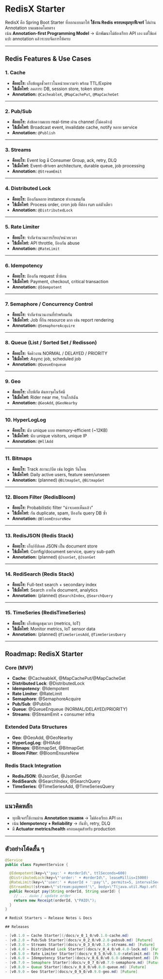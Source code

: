 # RedisX Starter

RedisX คือ Spring Boot Starter ที่ออกแบบมาให้ **ใช้งาน Redis ครอบคลุมทุกฟีเจอร์** ได้ผ่าน Annotation บนเมธอดโดยตรง  
เน้น **Annotation-first Programming Model** → นักพัฒนาไม่ต้องเรียก API เอง แต่ใช้แค่แปะ annotation แล้วระบบจัดการให้ครบ

---

## Redis Features & Use Cases

### 1. Cache
- **คืออะไร:** เก็บข้อมูลชั่วคราวในหน่วยความจำ พร้อม TTL/Expire
- **ใช้เมื่อไหร่:** ลดภาระ DB, session store, token store
- **Annotation:** `@CacheableX`, `@MapCachePut`, `@MapCacheGet`

---

### 2. Pub/Sub
- **คืออะไร:** ส่งข้อความแบบ real-time ผ่าน channel (ไม่คงค้าง)
- **ใช้เมื่อไหร่:** Broadcast event, invalidate cache, notify หลาย service
- **Annotation:** `@Publish`

---

### 3. Streams
- **คืออะไร:** Event log มี Consumer Group, ack, retry, DLQ
- **ใช้เมื่อไหร่:** Event-driven architecture, durable queue, job processing
- **Annotation:** `@StreamEmit`

---

### 4. Distributed Lock
- **คืออะไร:** ป้องกันหลาย instance ทำงานชนกัน
- **ใช้เมื่อไหร่:** Process order, cron job ที่ต้อง run แค่ตัวเดียว
- **Annotation:** `@DistributedLock`

---

### 5. Rate Limiter
- **คืออะไร:** จำกัดจำนวนการเรียก/หน่วยเวลา
- **ใช้เมื่อไหร่:** API throttle, ป้องกัน abuse
- **Annotation:** `@RateLimit`

---

### 6. Idempotency
- **คืออะไร:** ป้องกัน request ซ้ำซ้อน
- **ใช้เมื่อไหร่:** Payment, checkout, critical transaction
- **Annotation:** `@Idempotent`

---

### 7. Semaphore / Concurrency Control
- **คืออะไร:** จำกัดจำนวนงานที่ทำพร้อมกัน
- **ใช้เมื่อไหร่:** Job ที่กิน resource มาก เช่น report rendering
- **Annotation:** `@SemaphoreAcquire`

---

### 8. Queue (List / Sorted Set / Redisson)
- **คืออะไร:** จัดคิวงาน NORMAL / DELAYED / PRIORITY
- **ใช้เมื่อไหร่:** Async job, scheduled job
- **Annotation:** `@QueueEnqueue`

---

### 9. Geo
- **คืออะไร:** เก็บพิกัด ค้นหาจุดในรัศมี
- **ใช้เมื่อไหร่:** Rider near me, ร้านใกล้ฉัน
- **Annotation:** `@GeoAdd`, `@GeoNearby`

---

### 10. HyperLogLog
- **คืออะไร:** นับ unique แบบ memory-efficient (~12KB)
- **ใช้เมื่อไหร่:** นับ unique visitors, unique IP
- **Annotation:** `@HllAdd`

---

### 11. Bitmaps
- **คืออะไร:** Track สถานะ/บิต เช่น login วันไหน
- **ใช้เมื่อไหร่:** Daily active users, feature seen/unseen
- **Annotation:** (planned) `@BitmapSet`, `@BitmapGet`

---

### 12. Bloom Filter (RedisBloom)
- **คืออะไร:** Probabilistic filter “น่าจะเคยเห็นแล้ว”  
- **ใช้เมื่อไหร่:** กัน duplicate, spam, ป้องกัน query DB ซ้ำ
- **Annotation:** `@BloomEnsureNew`

---

### 13. RedisJSON (Redis Stack)
- **คืออะไร:** เก็บ/อัปเดต JSON เป็น document store
- **ใช้เมื่อไหร่:** Config/document service, query sub-path
- **Annotation:** (planned) `@JsonSet`, `@JsonGet`

---

### 14. RediSearch (Redis Stack)
- **คืออะไร:** Full-text search + secondary index
- **ใช้เมื่อไหร่:** Search ภายใน document, analytics
- **Annotation:** (planned) `@SearchIndex`, `@SearchQuery`

---

### 15. TimeSeries (RedisTimeSeries)
- **คืออะไร:** เก็บข้อมูลชุดเวลา (metrics, IoT)
- **ใช้เมื่อไหร่:** Monitor metrics, IoT sensor data
- **Annotation:** (planned) `@TimeSeriesAdd`, `@TimeSeriesQuery`

---

## Roadmap: RedisX Starter

### Core (MVP)
- **Cache**: @CacheableX, @MapCachePut/@MapCacheGet  
- **Distributed Lock**: @DistributedLock  
- **Idempotency**: @Idempotent  
- **Rate Limiter**: @RateLimit  
- **Semaphore**: @SemaphoreAcquire  
- **Pub/Sub**: @Publish  
- **Queue**: @QueueEnqueue (NORMAL/DELAYED/PRIORITY)  
- **Streams**: @StreamEmit + consumer infra  

### Extended Data Structures
- **Geo**: @GeoAdd, @GeoNearby  
- **HyperLogLog**: @HllAdd  
- **Bitmaps**: @BitmapSet, @BitmapGet  
- **Bloom Filter**: @BloomEnsureNew  

### Redis Stack Integration
- **RedisJSON**: @JsonSet, @JsonGet  
- **RediSearch**: @SearchIndex, @SearchQuery  
- **TimeSeries**: @TimeSeriesAdd, @TimeSeriesQuery  

---

## แนวคิดหลัก
- ทุกฟีเจอร์ใช้งานผ่าน **Annotation บนเมธอด** → ไม่ต้องเรียก API เอง  
- เน้น **Idempotency + Reliability** → กันซ้ำ, retry, DLQ  
- มี **Actuator metrics/health** ครอบคลุมสำหรับ production  

---

## ตัวอย่างโค้ดสั้น ๆ

```java
@Service
public class PaymentService {

  @Idempotent(key=\"'pay:' + #orderId\", ttlSeconds=600)
  @DistributedLock(key=\"'order:' + #orderId\", leaseMillis=15000)
  @RateLimit(key=\"'user:' + #userId + ':pay'\", permits=5, intervalSeconds=1)
  @StreamEmit(stream=\"'stream:payment'\", body=\"T(java.util.Map).of('order',#orderId,'event','PAID')\")
  public Receipt pay(String orderId, String userId) {
    // ... ตัดบัตร / update order
    return new Receipt(orderId, \"PAID\");
  }
}

# RedisX Starters – Release Notes & Docs

## Releases 

- [v0.1.0 – Cache Starter](/docs/v_0_1_0/v0.1.0-cache.md)
- [v0.2.0 – Pub/Sub Starter](docs/v_0_2_0/v0.2.0-pubsub.md) [Future]
- [v0.3.0 – Streams Starter](docs/v_0_3_0/v0.3.0-streams.md) [Future]
- [v0.4.0 – Distributed Lock Starter](docs/v_0_4_0/v0.4.0-lock.md) [Future]
- [v0.5.0 – Rate Limiter Starter](docs/v_0_5_0/v0.5.0-ratelimit.md) [Future]
- [v0.6.0 – Idempotency Starter](docs/v_0_6_0/v0.6.0-idempotent.md) [Future]
- [v0.7.0 – Semaphore Starter](docs/v_0_7_0/v0.7.0-semaphore.md) [Future]
- [v0.8.0 – Queue Starter](docs/v_0_8_0/v0.8.0-queue.md) [Future]
- [v0.9.0 – Geo Starter](docs/v_0_9_0/v0.9.0-geo.md) [Future]